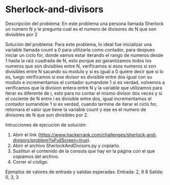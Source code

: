 # Sherlock-and-divisors

Descripción del problema: En este problema una persona llamada Sherlock un numero N y le pregunta cual es el numero de divisores de N que son divisibles por 2

Solución del problema: Para este problema, lo ideal fue inicializar una variable llamada count a 0 para utilizarla como contador, para despues iniciar un ciclo for, donde vamos estar iterando el rango de numeros desde 1 hasta la raiz cuadrada de N, esto porque asi garantizamos todos los numeros que son divisibles entre N, verificamos si esos numeros si son divisibles entre N sacando su modulo y si es igual a 0 quiere decir que si lo es, luego verificamos si  ese divisor es divisible entre dos igual con su modulo e incrementamos el contador sumandole 1 si es verdad, volvemos a verificamos que la division entera entre N y la variable que utilizamos para iterar es diferente de i, esto para no contar el mismo divisor dos veces y si el cociente de N entre i es divisible entre dos, igual incrementamos el contador sumandole 1 si es verdad, cuando termine de iterar el ciclo for, retornara el valor que tiene la variable count y ese es el numero de divisores de N que son divisibles por 2.

Intrucciones de ejecución de solución:

  1. Abrir el link (https://www.hackerrank.com/challenges/sherlock-and-divisors/problem?isFullScreen=true).
  2. Abrir el archivo SherlockAndDivisors.py y copiarlo.
  3. Sustituir el contenido de la consola que hay en la página con el que copiamos del archivo.
  4. Correr el código.

Ejemplos de valores de entrada y salidas esperadas: Entrada: 2, 9 8 Salida: 0, 3, 3
